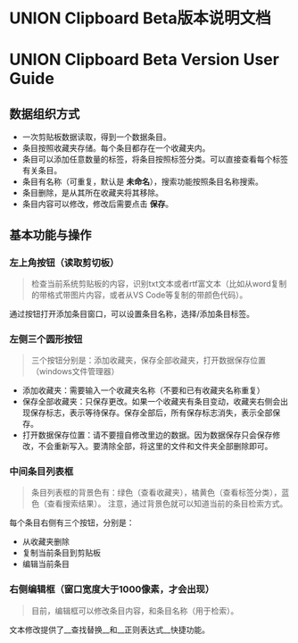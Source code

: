 # UNION Clipboard Beta版本说明文档
# UNION Clipboard Beta Version User Guide

## 数据组织方式
* 一次剪贴板数据读取，得到一个数据条目。
* 条目按照收藏夹存储。每个条目都存在一个收藏夹内。
* 条目可以添加任意数量的标签，将条目按照标签分类。可以直接查看每个标签有关条目。
* 条目有名称（可重复，默认是 __未命名__），搜索功能按照条目名称搜索。
* 条目删除，是从其所在收藏夹将其移除。
* 条目内容可以修改，修改后需要点击 __保存__。

## 基本功能与操作

### 左上角按钮（读取剪切板）
> 检查当前系统剪贴板的内容，识别txt文本或者rtf富文本（比如从word复制的带格式带图片内容，或者从VS Code等复制的带颜色代码）。

通过按钮打开添加条目窗口，可以设置条目名称，选择/添加条目标签。

### 左侧三个圆形按钮
> 三个按钮分别是：添加收藏夹，保存全部收藏夹，打开数据保存位置（windows文件管理器）

* 添加收藏夹：需要输入一个收藏夹名称（不要和已有收藏夹名称重复）
* 保存全部收藏夹：只保存更改。如果一个收藏夹有条目变动，收藏夹右侧会出现保存标志，表示等待保存。保存全部后，所有保存标志消失，表示全部保存。
* 打开数据保存位置：请不要擅自修改里边的数据。因为数据保存只会保存修改，不会重新写入。要清除全部，将这里的文件和文件夹全部删除即可。

### 中间条目列表框
> 条目列表框的背景色有：绿色（查看收藏夹），橘黄色（查看标签分类），蓝色（查看搜索结果）。
注意，通过背景色就可以知道当前的条目检索方式。

每个条目右侧有三个按钮，分别是：
* 从收藏夹删除
* 复制当前条目到剪贴板
* 编辑当前条目

### 右侧编辑框（窗口宽度大于1000像素，才会出现）
> 目前，编辑框可以修改条目内容，和条目名称（用于检索）。

文本修改提供了__查找替换__和__正则表达式__快捷功能。

